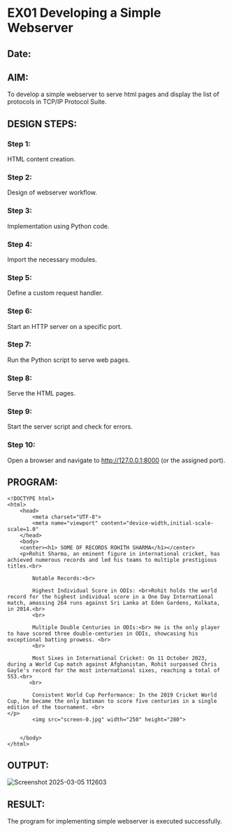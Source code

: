 # EX01 Developing a Simple Webserver
## Date:

## AIM:
To develop a simple webserver to serve html pages and display the list of protocols in TCP/IP Protocol Suite.

## DESIGN STEPS:
### Step 1: 
HTML content creation.

### Step 2:
Design of webserver workflow.

### Step 3:
Implementation using Python code.

### Step 4:
Import the necessary modules.

### Step 5:
Define a custom request handler.

### Step 6:
Start an HTTP server on a specific port.

### Step 7:
Run the Python script to serve web pages.

### Step 8:
Serve the HTML pages.

### Step 9:
Start the server script and check for errors.

### Step 10:
Open a browser and navigate to http://127.0.0.1:8000 (or the assigned port).

## PROGRAM:
```
<!DOCTYPE html>
<html>
    <head>
        <meta charset="UTF-8">
        <meta name="viewport" content="device-width,initial-scale-scale=1.0"
    </head>
    <body>
    <center><h1> SOME OF RECORDS ROHITH SHARMA</h1></center>
    <p>Rohit Sharma, an eminent figure in international cricket, has achieved numerous records and led his teams to multiple prestigious titles.<br>

        Notable Records:<br>
        
        Highest Individual Score in ODIs: <br>Rohit holds the world record for the highest individual score in a One Day International match, amassing 264 runs against Sri Lanka at Eden Gardens, Kolkata, in 2014.<br> 
        <br>
        
        Multiple Double Centuries in ODIs:<br> He is the only player to have scored three double-centuries in ODIs, showcasing his exceptional batting prowess. <br>
        <br>
        
        Most Sixes in International Cricket: On 11 October 2023, during a World Cup match against Afghanistan, Rohit surpassed Chris Gayle's record for the most international sixes, reaching a total of 553.<br>
       <br>
        
        Consistent World Cup Performance: In the 2019 Cricket World Cup, he became the only batsman to score five centuries in a single edition of the tournament. <br>
</p>
        <img src="screen-0.jpg" width="250" height="280">

        
    </body>
</html>
```


## OUTPUT:
![Screenshot 2025-03-05 112603](https://github.com/user-attachments/assets/c549a473-07ef-4fa7-90e0-4f3eed8a0e92)


## RESULT:
The program for implementing simple webserver is executed successfully.
